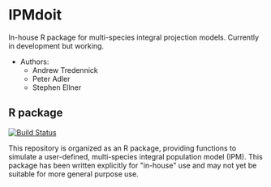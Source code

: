 # IPMdoit
In-house R package for multi-species integral projection models. Currently in development but working.

* Authors:
  - Andrew Tredennick
  - Peter Adler
  - Stephen Ellner

## R package ##
[![Build Status](https://travis-ci.org/atredennick/IPMdoit.svg?branch=master)](https://travis-ci.org/atredennick/IPMdoit)

This repository is organized as an R package, providing functions to simulate a user-defined, multi-species integral population model (IPM). This package has been written explicitly for "in-house" use and may not yet be suitable for more general purpose use.
